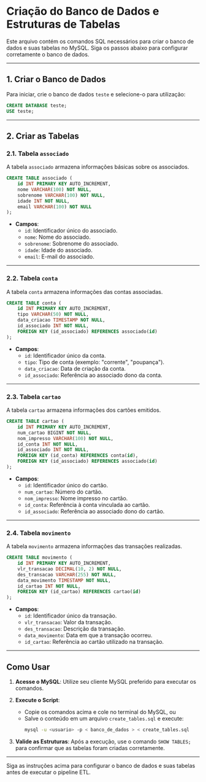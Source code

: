 # Criação do Banco de Dados e Estruturas de Tabelas

Este arquivo contém os comandos SQL necessários para criar o banco de dados e suas tabelas no MySQL. Siga os passos abaixo para configurar corretamente o banco de dados.

---

## 1. Criar o Banco de Dados

Para iniciar, crie o banco de dados `teste` e selecione-o para utilização:

```sql
CREATE DATABASE teste;
USE teste;
```

---

## 2. Criar as Tabelas

### 2.1. Tabela `associado`

A tabela `associado` armazena informações básicas sobre os associados.

```sql
CREATE TABLE associado (
    id INT PRIMARY KEY AUTO_INCREMENT,
    nome VARCHAR(100) NOT NULL,
    sobrenome VARCHAR(100) NOT NULL,
    idade INT NOT NULL,
    email VARCHAR(100) NOT NULL
);
```

- **Campos**:
  - `id`: Identificador único do associado.
  - `nome`: Nome do associado.
  - `sobrenome`: Sobrenome do associado.
  - `idade`: Idade do associado.
  - `email`: E-mail do associado.

---

### 2.2. Tabela `conta`

A tabela `conta` armazena informações das contas associadas.

```sql
CREATE TABLE conta (
    id INT PRIMARY KEY AUTO_INCREMENT,
    tipo VARCHAR(50) NOT NULL,
    data_criacao TIMESTAMP NOT NULL,
    id_associado INT NOT NULL,
    FOREIGN KEY (id_associado) REFERENCES associado(id)
);
```

- **Campos**:
  - `id`: Identificador único da conta.
  - `tipo`: Tipo de conta (exemplo: "corrente", "poupança").
  - `data_criacao`: Data de criação da conta.
  - `id_associado`: Referência ao associado dono da conta.

---

### 2.3. Tabela `cartao`

A tabela `cartao` armazena informações dos cartões emitidos.

```sql
CREATE TABLE cartao (
    id INT PRIMARY KEY AUTO_INCREMENT,
    num_cartao BIGINT NOT NULL,
    nom_impresso VARCHAR(100) NOT NULL,
    id_conta INT NOT NULL,
    id_associado INT NOT NULL,
    FOREIGN KEY (id_conta) REFERENCES conta(id),
    FOREIGN KEY (id_associado) REFERENCES associado(id)
);
```

- **Campos**:
  - `id`: Identificador único do cartão.
  - `num_cartao`: Número do cartão.
  - `nom_impresso`: Nome impresso no cartão.
  - `id_conta`: Referência à conta vinculada ao cartão.
  - `id_associado`: Referência ao associado dono do cartão.

---

### 2.4. Tabela `movimento`

A tabela `movimento` armazena informações das transações realizadas.

```sql
CREATE TABLE movimento (
    id INT PRIMARY KEY AUTO_INCREMENT,
    vlr_transacao DECIMAL(10, 2) NOT NULL,
    des_transacao VARCHAR(255) NOT NULL,
    data_movimento TIMESTAMP NOT NULL,
    id_cartao INT NOT NULL,
    FOREIGN KEY (id_cartao) REFERENCES cartao(id)
);
```

- **Campos**:
  - `id`: Identificador único da transação.
  - `vlr_transacao`: Valor da transação.
  - `des_transacao`: Descrição da transação.
  - `data_movimento`: Data em que a transação ocorreu.
  - `id_cartao`: Referência ao cartão utilizado na transação.

---

## Como Usar

1. **Acesse o MySQL**: Utilize seu cliente MySQL preferido para executar os comandos.

2. **Execute o Script**:
   - Copie os comandos acima e cole no terminal do MySQL, ou
   - Salve o conteúdo em um arquivo `create_tables.sql` e execute:
     ```bash
     mysql -u <usuario> -p < banco_de_dados > < create_tables.sql
     ```

3. **Valide as Estruturas**:
   Após a execução, use o comando `SHOW TABLES;` para confirmar que as tabelas foram criadas corretamente.

---

Siga as instruções acima para configurar o banco de dados e suas tabelas antes de executar o pipeline ETL.